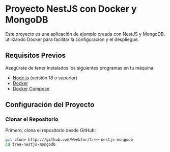 # Proyecto NestJS con Docker y MongoDB

Este proyecto es una aplicación de ejemplo creada con NestJS y MongoDB, utilizando Docker para facilitar la configuración y el despliegue.

## Requisitos Previos

Asegúrate de tener instalados los siguientes programas en tu máquina:

- [Node.js](https://nodejs.org/) (versión 18 o superior)
- [Docker](https://www.docker.com/products/docker-desktop)
- [Docker Compose](https://docs.docker.com/compose/)

## Configuración del Proyecto

### Clonar el Repositorio

Primero, clona el repositorio desde GitHub:

```bash
git clone https://github.com/Weebtor/tree-nestjs-mongodb
cd tree-nestjs-mongodb
```
